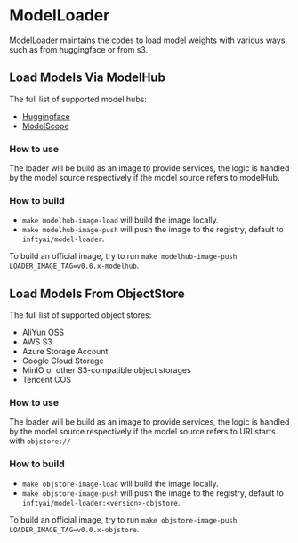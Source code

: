 # ModelLoader

ModelLoader maintains the codes to load model weights with various ways, such as from huggingface or from s3.

## Load Models Via ModelHub

The full list of supported model hubs:

- [Huggingface](https://huggingface.co/welcome)
- [ModelScope](https://www.modelscope.cn/home)

### How to use

The loader will be build as an image to provide services, the logic is handled by the model source respectively if the model source refers to modelHub.

### How to build

- `make modelhub-image-load` will build the image locally.
- `make modelhub-image-push` will push the image to the registry, default to `inftyai/model-loader`.

To build an official image, try to run `make modelhub-image-push LOADER_IMAGE_TAG=v0.0.x-modelhub`.

## Load Models From ObjectStore

The full list of supported object stores:

- AliYun OSS
- AWS S3
- Azure Storage Account
- Google Cloud Storage
- MinIO or other S3-compatible object storages
- Tencent COS

### How to use

The loader will be build as an image to provide services, the logic is handled by the model source respectively if the model source refers to URI starts with `objstore://`

### How to build

- `make objstore-image-load` will build the image locally.
- `make objstore-image-push` will push the image to the registry, default to `inftyai/model-loader:<version>-objstore`.

To build an official image, try to run `make objstore-image-push LOADER_IMAGE_TAG=v0.0.x-objstore`.
